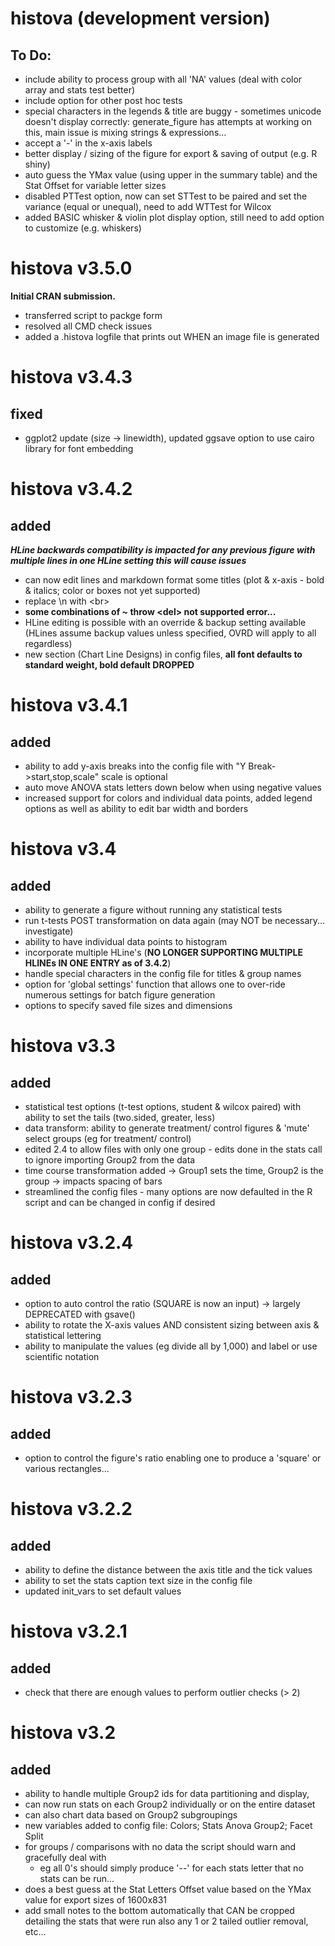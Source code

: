 # histova (development version)
## To Do:
- include ability to process group with all 'NA' values (deal with color array and stats test better)
- include option for other post hoc tests
- special characters in the legends & title are buggy - sometimes unicode doesn't display correctly:
      generate_figure has attempts at working on this, main issue is mixing strings & expressions...
- accept a '-' in the x-axis labels
- better display / sizing of the figure for export & saving of output (e.g. R shiny)
- auto guess the YMax value (using upper in the summary table) and the Stat Offset for variable letter sizes
- disabled PTTest option, now can set STTest to be paired and set the variance (equal or unequal), need to add WTTest for Wilcox
- added BASIC whisker & violin plot display option, still need to add option to customize (e.g. whiskers)

# histova v3.5.0
**Initial CRAN submission.**
- transferred script to packge form
- resolved all CMD check issues
- added a .histova logfile that prints out WHEN an image file is generated

# histova v3.4.3
## fixed
- ggplot2 update (size -> linewidth), updated ggsave option to use cairo library for font embedding
# histova v3.4.2
## added
***HLine backwards compatibility is impacted for any previous figure with multiple lines in one HLine setting this will cause issues***
- can now edit lines and markdown format some titles (plot & x-axis - bold & italics; color or boxes not yet supported)
- replace \n with \<br\>
- **some combinations of ~ throw \<del\> not supported error...**
- HLine editing is possible with an override & backup setting available (HLines assume backup values unless specified, OVRD will apply to all regardless)
- new section (Chart Line Designs) in config files, **all font defaults to standard weight, bold default DROPPED**
# histova v3.4.1
## added
- ability to add y-axis breaks into the config file with "Y Break->start,stop,scale" scale is optional
- auto move ANOVA stats letters down below when using negative values
- increased support for colors and individual data points, added legend options as well as ability to edit bar width and borders
# histova v3.4 
## added
- ability to generate a figure without running any statistical tests
- run t-tests POST transformation on data again (may NOT be necessary... investigate)
- ability to have individual data points to histogram
- incorporate multiple HLine's (**NO LONGER SUPPORTING MULTIPLE HLINEs IN ONE ENTRY as of 3.4.2**)
- handle special characters in the config file for titles & group names
- option for 'global settings' function that allows one to over-ride numerous settings for batch figure generation
- options to specify saved file sizes and dimensions
# histova v3.3
## added
- statistical test options (t-test options, student & wilcox paired) with ability to set the tails (two.sided, greater, less)
- data transform: ability to generate treatment/ control figures & 'mute' select groups (eg for treatment/ control)
- edited 2.4 to allow files with only one group - edits done in the stats call to ignore importing Group2 from the data
- time course transformation added -> Group1 sets the time, Group2 is the group -> impacts spacing of bars
- streamlined the config files - many options are now defaulted in the R script and can be changed in config if desired
# histova v3.2.4 
## added
- option to auto control the ratio (SQUARE is now an input) -> largely DEPRECATED with gsave()
- ability to rotate the X-axis values AND consistent sizing between axis & statistical lettering
- ability to manipulate the values (eg divide all by 1,000) and label or use scientific notation
# histova v3.2.3 
## added
- option to control the figure's ratio enabling one to produce a 'square' or various rectangles...
# histova v3.2.2
## added
- ability to define the distance between the axis title and the tick values
- ability to set the stats caption text size in the config file
- updated init_vars to set default values
# histova v3.2.1 
## added
- check that there are enough values to perform outlier checks (> 2)
# histova v3.2 
## added
- ability to handle multiple Group2 ids for data partitioning and display,
- can now run stats on each Group2 individually or on the entire dataset
- can also chart data based on Group2 subgroupings
- new variables added to config file: Colors; Stats Anova Group2; Facet Split
- for groups / comparisons with no data the script should warn and gracefully deal with
    - eg all 0's should simply produce '--' for each stats letter that no stats can be run...
- does a best guess at the Stat Letters Offset value based on the YMax value for export sizes of 1600x831
- add small notes to the bottom automatically that CAN be cropped detailing the stats that were run
    also any 1 or 2 tailed outlier removal, etc...
